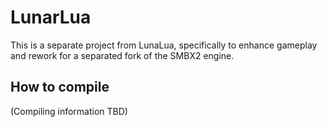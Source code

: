 # LunarLua
This is a separate project from LunaLua, specifically to enhance gameplay and rework for a separated fork of the SMBX2 engine.

## How to compile
(Compiling information TBD)
